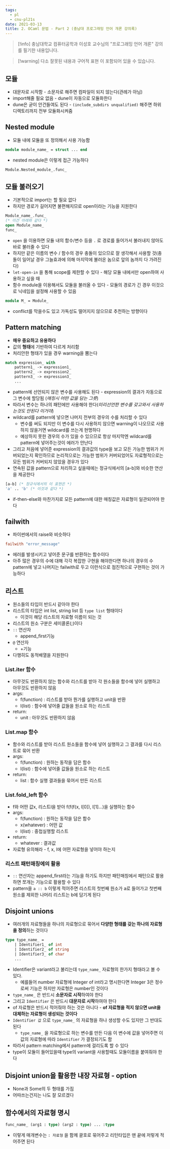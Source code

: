 ```yaml
---
tags:
  - pl
  - cnu-pl21s
date: 2021-03-13
title: 2. OCaml 문법 - Part 2 (충남대 프로그래밍 언어 개론 강의록)
---
```

> [!info] 충남대학교 컴퓨터공학과 이성호 교수님의 "프로그래밍 언어 개론" 강의를 필기한 내용입니다.

> [!warning] 다소 잘못된 내용과 구어적 표현 이 포함되어 있을 수 있습니다.

## 모듈

- 대문자로 시작함 - 소문자로 해주면 컴파일이 되지 않는다(관례가 아님)
- import해줄 필요 없음 - dune이 자동으로 모듈화한다
- dune은 굳이 안건들여도 된다 - `(include_subdirs unqualified)` 해주면 하위디렉토리까지 전부 모듈화시켜줌

## Nested module

- 모듈 내에 모듈을 또 정의해서 사용 가능함

```ocaml
module module_name_ = struct ... end
```

- nested module은 이렇게 접근 가능하다

```ocaml
Module.Nested_module_.func_
```

## 모듈 불러오기

- 기본적으로 import는 할 필요 없다
- 하지만 경로가 길어지면 불편해지므로 open이라는 기능을 지원한다

```ocaml
Module_name_.func_
(* 이건 아래와 같다 *)
open Module_name_
func_
```

- `open` 을 이용하면 모듈 내의 함수/변수 등을 `.` 로 경로를 들어가서 불러내지 않아도 바로 불러줄 수 있다
- 하지만 같은 이름의 변수 / 함수의 경우 충돌이 있으므로 잘 생각해서 사용할 것(충돌이 일어날 경우 그늘효과에 의해 마지막에 불러온 놈으로 앞의 놈까지 다 가려진다)
- `let-open-in` 을 통해 scope를 제한할 수 있다 - 해당 모듈 내에서만 open하여 사용하고 싶을 때
- 함수 module을 이용해서도 모듈을 불러올 수 있다 - 모듈의 경로가 긴 경우 이것으로 닉네임을 설정해 사용할 수 있음

```ocaml
module M_ = Module_
```

- conflict를 막을수도 있고 가독성도 떨어지지 않으므로 추천하는 방향이다

## Pattern matching

- **매우 중요하고 유용하다**
- 값의 **형태**에 기반하여 다르게 처리함
- 처리안한 형태가 있을 경우 warning을 뿜는다

```ocaml
match expression_ with
    pattern1_ -> expression1_
    pattern2_ -> expression2_
    pattern3_ -> expression3_
    ...
```

- pattern에 선언되지 않은 변수를 사용해도 된다 - expression의 결과가 자동으로 그 변수에 할당됨 (*매칭시 어떤 값을 담는 그릇*)
- 따라서 변수는 하나의 패턴에만 사용해야 한다(*미리선언한 변수를 갖고와서 사용하는것도 안된다 이거야*)
- wildcard를 pattern에 넣으면 나머지 전부의 경우의 수를 처리할 수 있다
	- 변수를 써도 되지만 이 변수를 다시 사용하지 않으면 warning이 나오므로 사용하지 않을거면 wildcard를 쓰는게 현명하다
	- 예상하지 못한 경우의 수가 있을 수 있으므로 항상 마지막엔 wildcard를 pattern에 넣어주는것이 에러가 안난다
- 그리고 처음에 넣어준 expression의 결과값의 type을 보고 모든 가능한 범위가 커버되었는지 확인하므로 논리적으로는 가능한 범위가 커버되었어도 자료형적으로는 모든 범위가 커버되지 않았을 경우가 있다
- 연속된 값을 pattern으로 처리하고 싶을때에는 정규식에서의 \[a-b\]와 비슷한 연산을 제공한다

```ocaml
[a-b] (* 정규식에서의 이 표현은 *)
'a' .. 'b' (* 이것과 같다 *)
```

- if-then-else와 마찬가지로 모든 pattern에 대한 매칭값은 자료형이 일관되어야 한다

## failwith

- 파이썬에서의 raise와 비슷하다

```ocaml
failwith "error_message"
```

- 에러를 발생시키고 넣어준 문구를 반환하는 함수이다
- 아주 많은 경우의 수에 대해 각각 복잡한 구현을 해야한다면 하나의 경우의 수 pattern에 넣고 나머지는 failwith로 두고 이런식으로 점진적으로 구현하는 것이 가능하다

## 리스트

- 원소들의 타입이 반드시 같아야 한다
- 리스트의 타입은 int list, string list 등 `type list` 형태이다
	- 이것이 해당 리스트의 자료형 이름이 되는 것
- 리스트의 원소 구분은 세미콜론(;)이다
- `::` 연산자
	- append_first기능
- `@` 연산자
	- +기능
- 다행히도 동적배열을 지원한다

### List.iter 함수

- 아무것도 반환하지 않는 함수와 리스트를 받아 각 원소들을 함수에 넣어 실행하고 아무것도 반환하지 않음
- args:
	- f(function) : 리스트를 받아 뭔가를 실행하고 unit을 반환
	- l(list) : 함수에 넣어줄 값들을 원소로 하는 리스트
- return:
	- unit : 아무것도 반환하지 않음

### List.map 함수

- 함수와 리스트를 받아 리스트 원소들을 함수에 넣어 실행하고 그 결과를 다시 리스트로 묶어 반환
- args:
	- f(function) : 원하는 동작을 담은 함수
	- l(list) : 함수에 넣어줄 값들을 원소로 하는 리스트
- return:
	- list : 함수 실행 결과들을 묶어서 만든 리스트

### List.fold_left 함수

- f와 어떤 값x, 리스트l을 받아 f(f(f(x, l\[0\]), l\[1\]...)을 실행하는 함수
- args:
	- f(function) : 원하는 동작을 담은 함수
	- x(whatever) : 어떤 값
	- l(list) : 중첩실행할 리스트
- return:
	- whatever : 결과값
- 자료형 유의해라 - f, x, l에 어떤 자료형을 넣어야 하는지

### 리스트 패턴매칭에의 활용

- `::` 연산자는 append_first라는 기능을 하기도 하지만 패턴매칭에서 패턴으로 활용하면 쪼개는 기능으로 활용할 수 있다
- pattern을 `a :: b` 이렇게 적어주면 리스트의 첫번째 원소가 a로 들어가고 첫번째 원소를 제외한 나머리 리스트는 b에 담기게 된다

## Disjoint unions

- 여러개의 자료형들을 하나의 자료형으로 묶어서 **다양한 형태를 갖는 하나의 자료형을 정의**하는 것이다

```ocaml
type type_name_ =
    | Identifier1_ of int
    | Identifier2_ of string
    | Identifier3_ of char
    ...
```

- Identifier은 variant라고 불리는데 `type_name_` 자료형의 한가지 형태라고 볼 수 있다.
	- 예를들어 number 자료형에 Integer of int라고 명시한다면 Integer 3은 정수로써 기능은 하지만 자료형은 number인 것이다
- `type_name_` 은 반드시 **소문자로 시작**하여야 한다
- 그리고 `Identifier` 은 반드시 **대문자로 시작**하여야 한다
- of 자료형은 반드시 적어줘야 하는 것은 아니다 - **of 자료형을 적지 않으면 unit을 대체하는 자료형이 생성되는 것이다**
- `Identifier 값` 으로 `type_name_` 의 자료형을 하나 생성할 수도 있지만 그 반대도 된다
	- `type_name_` 을 자료형으로 하는 변수를 만든 다음 이 변수에 값을 넣어주면 이 값의 자료형에 따라 `Identifier` 가 결정되기도 함
- 따라서 pattern matching에서 pattern에 걸리도록 할 수 있다
- type이 모듈이 들어있을때 type의 variant을 사용할때도 모듈이름을 붙여줘야 한다

## Disjoint union을 활용한 내장 자료형 - option

- None과 Some의 두 형태를 가짐
- 어따쓰는건지는 나도 잘 모르겠다

## 함수에서의 자료형 명시

```ocaml
func_name_ (arg1 : type) (arg2 : type) ... :type
```

- 이렇게 매개변수는 `: 자료형` 을 함께 괄호로 묶어주고 리턴타입은 맨 끝에 저렇게 적어주면 된다